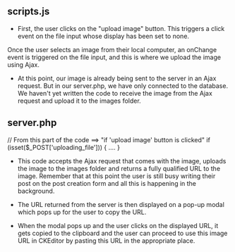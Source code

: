 

## scripts.js

 - First, the user clicks on the "upload image" button. This triggers a click event on the file input whose display has been set to none. 
 
 Once the user selects an image from their local computer, an onChange event is triggered on the file input, and this is where we upload the image using Ajax.

- At this point, our image is already being sent to the server in an Ajax request. But in our server.php, we have only connected to the database. We haven't yet written the code to receive the image from the Ajax request and upload it to the images folder. 


## server.php

// From this part of the code ==> "if 'upload image' button is clicked"
if (isset($_POST['uploading_file'])) {
    ....
}

- This code accepts the Ajax request that comes with the image, uploads the image to the images folder and returns a fully qualified URL to the image. Remember that at this point the user is still busy writing their post on the post creation form and all this is happening in the background.

- The URL returned from the server is then displayed on a pop-up modal which pops up for the user to copy the URL. 

- When the modal pops up and the user clicks on the displayed URL, it gets copied to the clipboard and the user can proceed to use this image URL in CKEditor by pasting this URL in the appropriate place.


